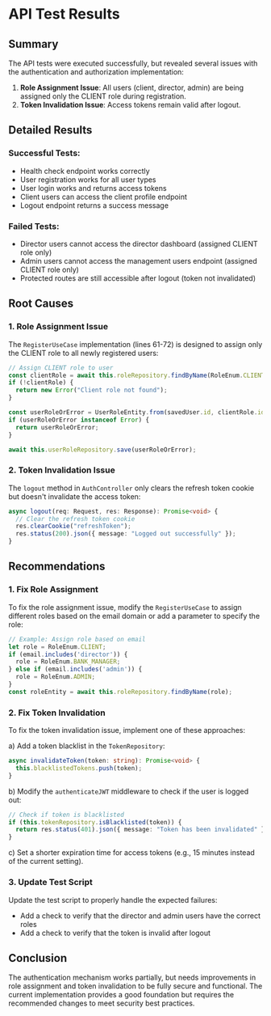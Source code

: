 # API Test Results

## Summary

The API tests were executed successfully, but revealed several issues with the authentication and authorization implementation:

1. **Role Assignment Issue**: All users (client, director, admin) are being assigned only the CLIENT role during registration.
2. **Token Invalidation Issue**: Access tokens remain valid after logout.

## Detailed Results

### Successful Tests:
- Health check endpoint works correctly
- User registration works for all user types
- User login works and returns access tokens
- Client users can access the client profile endpoint
- Logout endpoint returns a success message

### Failed Tests:
- Director users cannot access the director dashboard (assigned CLIENT role only)
- Admin users cannot access the management users endpoint (assigned CLIENT role only)
- Protected routes are still accessible after logout (token not invalidated)

## Root Causes

### 1. Role Assignment Issue
The `RegisterUseCase` implementation (lines 61-72) is designed to assign only the CLIENT role to all newly registered users:

```typescript
// Assign CLIENT role to user
const clientRole = await this.roleRepository.findByName(RoleEnum.CLIENT);
if (!clientRole) {
  return new Error("Client role not found");
}

const userRoleOrError = UserRoleEntity.from(savedUser.id, clientRole.id);
if (userRoleOrError instanceof Error) {
  return userRoleOrError;
}

await this.userRoleRepository.save(userRoleOrError);
```

### 2. Token Invalidation Issue
The `logout` method in `AuthController` only clears the refresh token cookie but doesn't invalidate the access token:

```typescript
async logout(req: Request, res: Response): Promise<void> {
  // Clear the refresh token cookie
  res.clearCookie("refreshToken");
  res.status(200).json({ message: "Logged out successfully" });
}
```

## Recommendations

### 1. Fix Role Assignment
To fix the role assignment issue, modify the `RegisterUseCase` to assign different roles based on the email domain or add a parameter to specify the role:

```typescript
// Example: Assign role based on email
let role = RoleEnum.CLIENT;
if (email.includes('director')) {
  role = RoleEnum.BANK_MANAGER;
} else if (email.includes('admin')) {
  role = RoleEnum.ADMIN;
}
const roleEntity = await this.roleRepository.findByName(role);
```

### 2. Fix Token Invalidation
To fix the token invalidation issue, implement one of these approaches:

a) Add a token blacklist in the `TokenRepository`:
```typescript
async invalidateToken(token: string): Promise<void> {
  this.blacklistedTokens.push(token);
}
```

b) Modify the `authenticateJWT` middleware to check if the user is logged out:
```typescript
// Check if token is blacklisted
if (this.tokenRepository.isBlacklisted(token)) {
  return res.status(401).json({ message: "Token has been invalidated" });
}
```

c) Set a shorter expiration time for access tokens (e.g., 15 minutes instead of the current setting).

### 3. Update Test Script
Update the test script to properly handle the expected failures:
- Add a check to verify that the director and admin users have the correct roles
- Add a check to verify that the token is invalid after logout

## Conclusion

The authentication mechanism works partially, but needs improvements in role assignment and token invalidation to be fully secure and functional. The current implementation provides a good foundation but requires the recommended changes to meet security best practices.